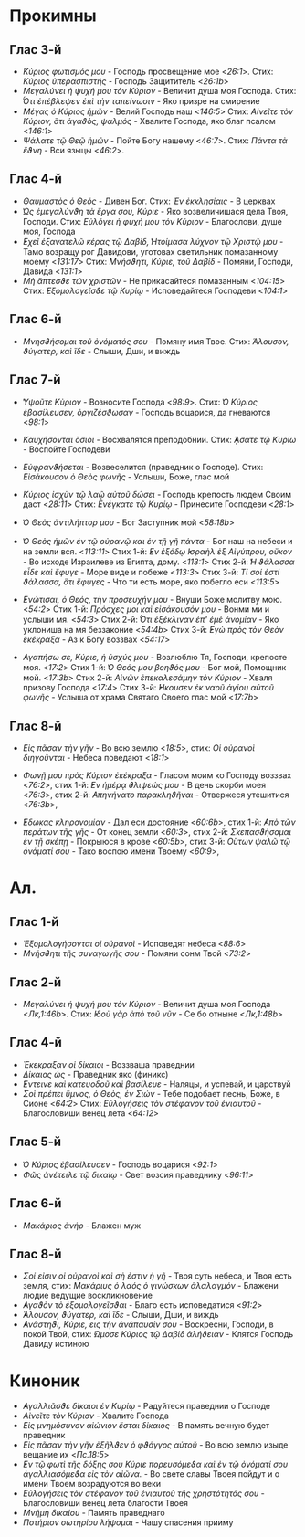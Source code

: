 
# Прокимны

## Глас 3-й

- *Κύριος φωτισμός μου* - Господь просвещение мое <*26:1*>. 
Стих: *Κύριος ὑπερασπιστής* - Господь Защититель <*26:1b*>
- *Μεγαλύνει ἡ ψυχή μου τὸν Κύριον* - Величит душа моя Господа. 
Стих: *̔́Οτι ἐπέβλεψεν ἐπὶ τὴν ταπείνωσιν* - Яко призре на смирение
- *Μέγας ὁ Κύριος ἡμῶν* - Велий Господь наш <*146:5*>
Стих: *Αἰνεῖτε τὸν Κύριον, ὅτι ἀγαϑὸς, ψαλμός* - Хвалите Господа, яко благ псалом <*146:1*>
- *Ψάλατε τῷ Θεῷ ἡμῶν* - Пойте Богу нашему <*46:7*>. 
Стих: *Πάντα τὰ ἔϑνη* - Вси языцы <*46:2*>.

## Глас 4-й

- *Θαυμαστὸς ὁ Θεός* - Дивен Бог. 
Стих: *Ἐν ἐκκλησίαις* - В церквах
- *̔Ως ἐμεγαλύνϑη τὰ ἔργα σου, Κύριε* - Яко возвеличишася дела Твоя, Господи. 
Стих: *Εὐλόγει ἡ φυχή μου τόν Κύριον* - Благослови, душе моя, Господа
- *̓Εχεῖ ἐξανατελῶ κέρας τῷ Δαβίδ, ̔Ητοίμασα λύχνον τῷ Χριστῷ μου* - Тамо возращу рог Давидови, уготовах светильник помазанному моему <*131:17*>
Стих: *Μνήσϑητι, Κύριε, τοῦ Δαβίδ* - Помяни, Господи, Давида <*131:1*>
- *Μὴ ἅπτεσϑε τῶν χριστῶν* - Не прикасайтеся помазанным <*104:15*>
Стих: *̓Εξομολογεῖσϑε τῷ Κυρίῳ* - Исповедайтеся Господеви <*104:1*>

## Глас 6-й

- *Μνησϑήσομαι τοῦ ὀνόματός σου* - Помяну имя Твое. Стих: *̓́Αλουσον, ϑύγατερ, καὶ ἴδε* - Слыши, Дши, и виждь


## Глас 7-й

- *̔Υψοῦτε Κὺριον* - Возносите Господа <*98:9*>. 
Стих: *̔Ο Κύριος ἐβασίλευσεν, ὀργιζέσϑωσαν* - Господь воцарися, да гневаются <*98:1*>
- *Καυχήσονται ὅσιοι* - Восхвалятся преподобнии. Стих: *̓́ᾼσατε τῷ Κυρίω* - Воспойте Господеви
- *Εὐφρανϑήσεται* - Возвеселится (праведник о Господе). 
Стих: *Εἰσάκουσον ὁ Θεὸς φωνῆς* - Услыши, Боже, глас мой
- *Κύριος ἰσχὺν τῷ λαῷ αὐτοῦ δώσει* - Господь крепость людем Своим даст <*28:11*>
Стих: *̓Ενέγκατε τῷ Κυρίῳ* - Принесите Господеви <*28:1*>
- *̔Ο Θεὸς ἀντιλήπτορ μου* - Бог Заступник мой <*58:18b*>

- *̔Ο Θεὸς ἡμῶν ἐν τῷ οὐρανῷ και ἐν τῇ γῇ πάντα* - Бог наш на небеси и на земли вся.  <*113:11*>
Стих 1-й: *̓Εν ἐξόδῳ ̓Ισραὴλ ἐξ Αἰγύπρου, οὔκον* - Во исходе Израилеве из Египта, дому. <*113:1*> 
Стих 2-й: *̔Η ϑάλασσα εἶδε καὶ ἔφυγε* - Море виде и побеже <*113:3*>
Стих 3-й: *Τί σοί ἐστί ϑάλασσα, ὅτι ἔφυγες* - Что ти есть море, яко побегло еси <*113:5*>
- *̓Ενώτισαι, ὁ Θεός, τὴν προσευχήν μου* - Внуши Боже молитву мою.  <*54:2*>
Стих 1-й: *Πρόσχες μοι καὶ εἰσάκουσόν μου* - Вонми ми и услыши мя. <*54:3*> 
Стих 2-й: *̔́Οτι ἐξέκλιναν ἐπ' ἐμὲ ἀνομίαν* - Яко уклониша на мя беззаконие <*54:4b*>
Стих 3-й: *̓Εγὼ πρὸς τὸν Θεὸν ἐκέκραξα* - Аз к Богу воззвах <*54:17*>
- *̓Αγαπήσω σε, Κύριε, ἡ ὐσχύς μου* - Возлюблю Тя, Господи, крепосте моя. <*17:2*>
Стих 1-й: *̔Ο Θεός μου βοηϑός μου* - Бог мой, Помощник мой. <*17:3b*> 
Стих 2-й: *Αἰνῶν ἐπεκαλεσάμην τὸν Κύριον* - Хваля призову Господа <*17:4*>
Стих 3-й: *̓́Ηκουσεν ἐκ ναοῦ ἁγίου αὐτοῦ φωνῆς* - Услыша от храма Святаго Своего глас мой <*17:7b*>

## Глас 8-й

- *Εἰς πᾶσαν τὴν γῆν* - Во всю землю <*18:5*>, 
стих: *Οἱ οὐρανοὶ διηγοῦνται* - Небеса поведают <*18:1*>

- *Φωνῇ μου πρὸς Κύριον ἐκέκραξα* - Гласом моим ко Господу воззвах <*76:2*>, 
стих 1-й: *̓Εν ἡμέρᾳ ϑλιψεώς μου* - В день скорби моея  <*76:3*>,
стих 2-й: *̓Απηνήνατο παρακληϑῆναι* - Отвержеся утешитися  <*76:3b*>,
- *̓́Εδωκας κληρονομίαν* - Дал еси достояние <*60:6b*>, 
стих 1-й: *̓Απὸ τῶν περάτων τῆς γῆς* - От конец земли <*60:3*>,
стих 2-й: *Σκεπασϑήσομαι ἐν τῇ σκέπῃ* - Покрыюся в крове  <*60:5b*>,
стих 3-й: *Οὕτων ψαλῶ τῷ ὀνόματί σου* - Тако воспою имени Твоему  <*60:9*>,

# Ал.

## Глас 1-й

- *Ἐξομολογήσονται οἱ οὐρανοὶ* - Исповедят небеса <*88:6*>
- *Μνήσϑητι τῆς συναγωγῆς σου* - Помяни сонм Твой <*73:2*>

## Глас 2-й

- *Μεγαλύνει ἡ ψυχή μου τὸν Κύριον* - Величит душа моя Господа <*Лк,1:46b*>. 
Стих: *̓Ιδοὺ γὰρ ἀπὸ τοῦ νῦν* - Се бо отныне <*Лк,1:48b*>

## Глас 4-й

- *Ἐκεκραξαν οἱ δίκαιοι* - Воззваша праведнии
- *Δίκαιος ὡς* - Праведник яко (финикс)
- *̓́Εντεινε καὶ κατευοδοῦ καὶ βασίλευε* - Наляцы, и успевай, и царствуй
- *Σοὶ πρέπει ὕμνος, ὁ Θεὸς, ἐν Σιών* - Тебе подобает песнь, Боже, в Сионе <*64:2*>
Стих: *Εὐλογήσεις τὸν στέφανον τοῦ ἐνιαυτοῦ* - Благословиши венец лета <*64:12*>

## Глас 5-й

- *̔Ο Κύριος ἐβασίλευσεν* - Господь воцарися <*92:1*>
- *Φῶς ἀνέτειλε τῷ δικαίῳ* - Свет возсия праведнику <*96:11*>

## Глас 6-й

- *Μακάριος ἀνήρ* - Блажен муж

## Глас 8-й

- *Σοί εἰσιν οἱ οὐρανοὶ καὶ σὴ ἐστιν ἡ γῆ* - Твоя суть небеса, и Твоя есть земля, стих: *Μακάριυς ὁ λαός ὁ γινώσκων ἀλαλαγμόν* - Блажени людие ведущие воскликновение
- *̓Αγαϑὸν τὸ ἐξομολογεῖσϑαι* - Благо есть исповедатися <*91:2*>
- *̓́Αλουσον, ϑύγατερ, καὶ ἴδε* - Слыши, Дши, и виждь
- *̓Ανάστηϑι, Κύριε, εις τὴν ἀνάπαυσίν σου* - Воскресни, Господи, в покой Твой, стих: *̓́Ωμοσε Κύριος τῷ Δαβίδ ἀλήϑειαν* - Клятся Господь Давиду истиною

# Киноник

- *̓Αγαλλιᾶσϑε δίκαιοι ἐν Κυρίῳ* - Радуйтеся праведнии о Господе
- *Αἰνεῖτε τὸν Κύριον* - Хвалите Господа
- *Εἰς μνημόσυνον αἰώνιον ἔσται δίκαιος* - В память вечную будет праведник
- *Εἰς πᾶσαν τὴν γῆν ἐξῆλϑεν ὁ φϑόγγος αὐτοῦ* - Во всю землю изыде вещание их <*Пс.18:5*>
- *̓Εν τῷ φωτὶ τῆς δόξης σου Κύριε πορευσόμεϑα καὶ ἐν τῷ ὀνόματί σου ἀγαλλιασόμεϑα εἰς τὸν αἰῶνα.* - Во свете славы Твоея пойдут и о имени Твоем возрадуются во веки
- *Εὐλογήσεις τὸν στέφανον τοῦ ἐνιαυτοῦ τῆς χρηστότητός σου* - Благословиши венец лета благости Твоея
- *Μνήμη δικαίου* - Память праведнаго
- *Ποτήριον σωτηρίου λήψομαι* - Чашу спасения прииму
